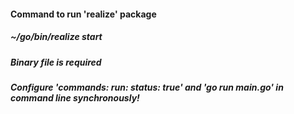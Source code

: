 #### Command to run 'realize' package
##### ~/go/bin/realize start

##### Binary file is required
##### Configure 'commands: run: status: true' and 'go run main.go' in command line synchronously!